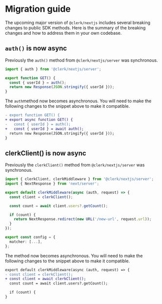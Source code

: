 # Migration guide

The upcoming major version of `@clerk/nextjs` includes several breaking changes to public SDK methods. Here is the summary of the breaking changes and how to address them in your own codebase.

## `auth()` is now async

Previously the `auth()` method from `@clerk/nextjs/server` was synchronous.

```typescript
import { auth } from '@clerk/nextjs/server';

export function GET() {
  const { userId } = auth();
  return new Response(JSON.stringify({ userId }));
}
```

The `auth`method now becomes asynchronous. You will need to make the following changes to the snippet above to make it compatible.

```diff
- export function GET() {
+ export async function GET() {
-   const { userId } = auth();
+   const { userId } = await auth();
  return new Response(JSON.stringify({ userId }));
}
```

## clerkClient() is now async

Previously the `clerkClient()` method from `@clerk/nextjs/server` was synchronous.

```typescript
import { clerkClient, clerkMiddleware } from '@clerk/nextjs/server';
import { NextResponse } from 'next/server';

export default clerkMiddleware(async (auth, request) => {
  const client = clerkClient();

  const count = await client.users?.getCount();

  if (count) {
    return NextResponse.redirect(new URL('/new-url', request.url));
  }
});

export const config = {
  matcher: [...],
};
```

The method now becomes asynchronous. You will need to make the following changes to the snippet above to make it compatible.

```diff
export default clerkMiddleware(async (auth, request) => {
- const client = clerkClient();
+ const client = await clerkClient();
  const count = await client.users?.getCount();

  if (count) {
}
```
